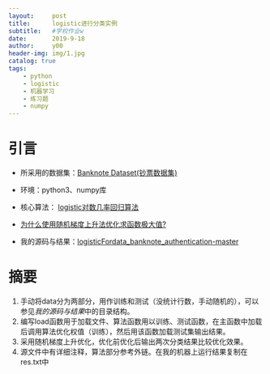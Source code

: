 ```yaml
---
layout:     post
title:      logistic进行分类实例
subtitle:   #学校作业w
date:       2019-9-18
author:     y00
header-img: img/1.jpg
catalog: true
tags:
    - python
    - logistic
    - 机器学习
    - 练习题
    - numpy
---
```


# 引言
* 所采用的数据集：[Banknote Dataset(钞票数据集)](https://blog.csdn.net/fengbingchun/article/details/78624358)
* 环境：python3、numpy库
* 核心算法： [logistic对数几率回归算法](https://zhuanlan.zhihu.com/p/36670444) 

* [为什么使用随机梯度上升法优化求函数极大值?](https://www.cnblogs.com/chenyang920/p/7426187.html)

* 我的源码与结果：[logisticFordata_banknote_authentication-master](https://github.com/snowflowersnowflake/logisticFordata_banknote_authentication-master)


# 摘要

1. 手动将data分为两部分，用作训练和测试（没统计行数，手动随机的），可以参见*我的源码与结果*中的目录结构。
2. 编写load函数用于加载文件、算法函数用以训练、测试函数，在主函数中加载后调用算法优化权值（训练），然后用该函数加载测试集输出结果。
3. 采用随机梯度上升优化，优化前优化后输出两次分类结果比较优化效果。
4. 源文件中有详细注释，算法部分参考外链。在我的机器上运行结果复制在res.txt中
